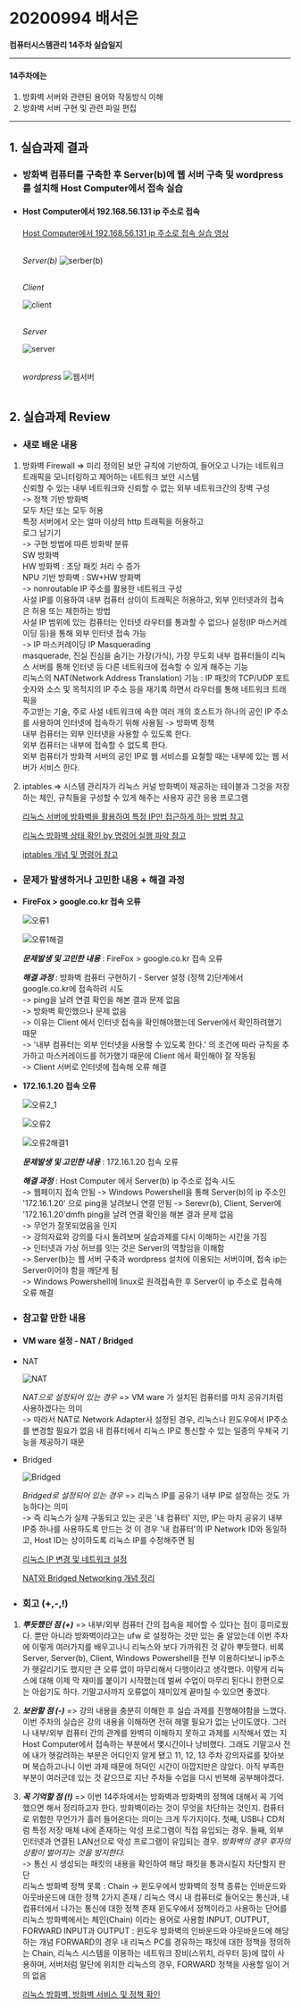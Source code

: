 # 20200994 배서은
**컴퓨터시스템관리 14주차 실습일지**

---
#### 14주차에는 
1. 방화벽 서버와 관련된 용어와 작동방식 이해
2. 방화벽 서버 구현 및 관련 파일 편집
---

## 1. 실습과제 결과

* ### **방화벽 컴퓨터를 구축한 후 Server(b)에 웹 서버 구축 및 wordpress를 설치해 Host Computer에서 접속 실습**
  
* #### **Host Computer에서 192.168.56.131 ip 주소로 접속** <br>

    [Host Computer에서 192.168.56.131 ip 주소로 접속 실습 영상](https://baedevelog.tistory.com/12)
    <br><br>

     *Server(b)*
     ![serber(b)](https://user-images.githubusercontent.com/77660379/120380549-465f7280-c35c-11eb-9198-cc021e5ca84e.JPG)

    <br>*Client*

     ![client](https://user-images.githubusercontent.com/77660379/120380563-49f2f980-c35c-11eb-909d-7d27da10186a.JPG)

     <br>*Server*

     ![server](https://user-images.githubusercontent.com/77660379/120380570-4bbcbd00-c35c-11eb-88b9-d7b390237696.JPG)

     <br>*wordpress*
     ![웹서버](https://user-images.githubusercontent.com/77660379/120380575-4d868080-c35c-11eb-9e4f-4507dbad418d.JPG)
    <br><br>

## 2. 실습과제 Review

* ### **새로 배운 내용**

1. 방화벽 Firewall
    => 미리 정의된 보안 규칙에 기반하여, 들어오고 나가는 네트워크 트래픽을 모니터링하고 제어하는 네트워크 보안 시스템<br>
       신뢰할 수 있는 내부 네트워크와 신뢰할 수 없는 외부 네트워크간의 장벽 구성<br>
       -> 정책 기반 방화벽<br>
            모두 차단 또는 모두 허용<br>
            특정 서버에서 오는 얼마 이상의 http 트래픽을 허용하고 <br>로그 남기기<br>
       -> 구현 방법에 따른 방화뱍 분류<br>
            SW 방화벽<br>
            HW 방화벽 : 초당 패킷 처리 수 증가<br>
            NPU 기반 방화벽 : SW+HW 방화벽<br>
       -> nonroutable IP 주소를 활용한 네트워크 구성<br>
            사설 IP를 이용하여 내부 컴퓨터 상이이 트래픽은 허용하고, 외부 인터넷과의 접속은 허용 또는 제한하는 방법<br>
            사설 IP 범위에 있는 컴퓨터는 인터넷 라우터를 통과할 수 없으나 설정(IP 마스커레이딩 등)을 통해 외부 인터넷 접속 가능<br>
       -> IP 마스커레이딩 IP Masquerading<br>
            masquerade, 진실 진심을 숨기는 가장(가식), 가장 무도회
            내부 컴퓨터들이 리눅스 서버를 통해 인터넷 등 다른 네트워크에 접속할 수 있게 해주는 기능<br>
            리눅스의 NAT(Network Address Translation) 기능 : IP 패킷의 TCP/UDP 포트 숫자와 소스 및 목적지의 IP 주소 등을 재기록 하면서 라우터를 통해 네트워크 트래픽을 <br>주고받는 기술, 주로 사설 네트워크에 속한 여러 개의 호스트가 하나의 공인 IP 주소를 사용하여 인터넷에 접속하기 위해 사용됨
       -> 방화벽 정책<br>
            내부 컴퓨터는 외부 인터넷을 사용할 수 있도록 한다.<br>
            외부 컴퓨터는 내부에 접속할 수 없도록 한다.<br>
            외부 컴퓨터가 방화젹 서버의 공인 IP로 웹 서비스를 요철할 때는 내부에 있는 웹 서버가 서비스 한다.<br>

2. iptables
    => 시스템 관리자가 리눅스 커널 방화벽이 제공하는 테이블과 그것을 저장하는 체인, 규칙들을 구성할 수 있게 해주는 사용자 공간 응용 프로그램

    [리눅스 서버에 방화벽을 활용하여 특정 IP만 접근하게 하는 방법 참고](https://uxgjs.tistory.com/162)

    [리눅스 방화벽 상태 확인 by 명령어 실행 파악 참고](https://jootc.com/p/201808031482)

    [iptables 개념 및 명령어 참고](https://linuxstory1.tistory.com/entry/iptables-%EA%B8%B0%EB%B3%B8-%EB%AA%85%EB%A0%B9%EC%96%B4-%EB%B0%8F-%EC%98%B5%EC%85%98-%EB%AA%85%EB%A0%B9%EC%96%B4)

* ### **문제가 발생하거나 고민한 내용 + 해결 과정**

- **FireFox > google.co.kr 접속 오류**

    ![오류1](https://user-images.githubusercontent.com/77660379/120382641-d7cfe400-c35e-11eb-87b7-cf3f66ba8465.JPG)

    ![오류1해결](https://user-images.githubusercontent.com/77660379/120382645-db636b00-c35e-11eb-882d-ad8056738524.JPG)

    ***문제발생 및 고민한 내용*** : FireFox > google.co.kr 접속 오류

    ***해결 과정*** : 방화벽 컴퓨터 구현하기 - Server 설정 (정책 2)단계에서 google.co.kr에 접속하려 시도<br>
             -> ping을 날려 연결 확인을 해본 결과 문제 없음<br>
             -> 방화벽 확인했으나 문제 없음<br>
             -> 이유는 Client 에서 인터넷 접속을 확인해야했는데 Server에서 확인하려했기 때문<br>
             -> '내부 컴퓨터는 외부 인터넷을 사용할 수 있도록 한다.' 의 조건에 따라 규칙을 추가하고 마스커레이드를 허가했기 때문에 Client 에서 확인해야 잘 작동됨<br>
             -> Client 서버로 인터넷에 접속해 오류 해결

- **172.16.1.20 접속 오류**

    ![오류2_1](https://user-images.githubusercontent.com/77660379/120384904-b7edef80-c361-11eb-80a6-327edb5da21b.JPG)

    ![오류2](https://user-images.githubusercontent.com/77660379/120384898-b6242c00-c361-11eb-92f8-604ea2b7bf54.JPG)

    ![오류2해결1](https://user-images.githubusercontent.com/77660379/120384907-b7edef80-c361-11eb-9c8c-9857cdd051f8.JPG)

    ***문제발생 및 고민한 내용*** : 172.16.1.20 접속 오류

    ***해결 과정*** : Host Computer 에서 Server(b) ip 주소로 접속 시도<br>
             -> 웹페이지 접속 안됨
             -> Windows Powershell을 통해 Server(b)의 ip 주소인 '172.16.1.20' 으로 ping을 날려보니 연결 안됨
             -> Serevr(b), Client, Server에 '172.16.1.20'dmfh ping을 날려 연결 확인을 해본 결과 문제 없음<br>
             -> 무언가 잘못되었음을 인지<br>
             -> 강의자료와 강의를 다시 돌려보며 실습과제를 다시 이해하는 시간을 가짐<br>
             -> 인터넷과 가상 허브를 잇는 것은 Server의 역할임을 이해함<br>
             -> Server(b)는 웹 서버 구축과 wordpress 설치에 이용되는 서버이며, 접속 ip는 Server이어야 함을 깨닫게 됨<br>
             -> Windows Powershell에 linux로 원격접속한 후 Server이 ip 주소로 접속해 오류 해결

* ### **참고할 만한 내용**

 * #### **VM ware 설정 - NAT / Bridged** <br>

  * NAT
   
    ![NAT](https://user-images.githubusercontent.com/77660379/120384002-917b8480-c360-11eb-81e0-197a754836c7.JPG)

    *NAT으로 설정되어 있는 경우*
    => VM ware 가 설치된 컴퓨터를 마치 공유기처럼 사용하겠다는 의미<br>
      -> 따라서 NAT로 Network Adapter사 설정된 경우, 리눅스나 윈도우에서 IP주소를 변경할 필요가 없음
         내 컴퓨터에서 리눅스 IP로 통신할 수 있는 일종의 우체국 기능을 제공하기 때문 <br>

  * Bridged
   
    ![Bridged](https://user-images.githubusercontent.com/77660379/120384010-94767500-c360-11eb-9454-f1f20dbb869e.JPG)

    *Bridged로 설정되어 있는 경우*
    => 리눅스 IP를 공유기 내부 IP로 설정하는 것도 가능하다는 의미<br>
      -> 즉 리눅스가 실제 구동되고 있는 곳은 '내 컴퓨터' 지만, IP는 마치 공유기 내부 IP중 하나를 사용하도록 만드는 것
         이 경우 '내 컴퓨터'의 IP Network ID와 동일하고, Host ID는 상이하도록 리눅스 IP를 수정해주면 됨

    [리눅스 IP 변경 및 네트워크 설정](https://whitewing4139.tistory.com/95)

    [NAT와 Bridged Networking 개념 정리](https://itmore.tistory.com/entry/NAT-%EC%99%80-Bridged-Networking-%EA%B0%9C%EB%85%90-%EC%A0%95%EB%A6%AC)

* ### **회고 (+,-,!)**

1. ***뿌듯했던 점 (+)***
    => 내부/외부 컴퓨터 간의 접속을 제어할 수 있다는 점이 흥미로웠다. 뿐만 아니라 방화벽이라고는 ufw 로 설정하는 것만 있는 줄 알았는데 이번 주차에 이렇게 여러가지를 배우고나니 리눅스와 보다 가까워진 것 같아 뿌듯했다. 비록 Server, Server(b), Client, Windows Powershell을 전부 이용하다보니 ip주소가 헷갈리기도 했지만 큰 오류 없이 마무리해서 다행이라고 생각했다. 이렇게 리눅스에 대해 이제 막 재미를 붙이기 시작했는데 벌써 수업이 마무리 된다니 한편으로는 아쉽기도 하다. 기말고사까지 오류없이 재미있게 끝마칠 수 있으면 좋겠다.<br>
       
2. ***보완할 점 (-)***
    => 강의 내용을 충분히 이해한 후 실습 과제를 진행해야함을 느꼈다. 이번 주차의 실습은 강의 내용을 이해하면 전혀 헤맬 필요가 없는 난이도였다. 그러나 내부/외부 컴퓨터 간의 관계를 완벽히 이해하지 못하고 과제를 시작해서 였는 지 Host Computer에서 접속하는 부분에서 몇시간이나 낭비했다. 그래도 기말고사 전에 내가 헷갈려하는 부분은 어디인지 알게 됐고 11, 12, 13 주차 강의자료를 찾아보며 복습하고나니 이번 과제 때문에 허덕인 시간이 아깝지만은 않았다. 아직 부족한 부분이 여러군데 있는 것 같으므로 지난 주차들 수업을 다시 반복해 공부해야겠다.<br>
 
3. ***꼭 기억할 점 (!)*** 
    => 이번 14주차에서는 방화벽과 방화벽의 정책에 대해서 꼭 기억했으면 해서 정리하고자 한다. 방화벽이라는 것이 무엇을 차단하는 것인지. 컴퓨터로 위험한 무언가가 흘러 들어온다는 의미는 크게 두가지이다. 첫째, USB나 CD처럼 특정 저장 매체 내에 존재하는 악성 프로그램이 직접 유입되는 경우. 둘째, 외부 인터넷과 연결된 LAN선으로 악성 프로그램이 유입되는 경우. *방화벽의 경우 후자의 상황이 벌어지는 것을 방지한다.*<br>
        -> 통신 시 생성되는 패킷의 내용을 확인하여 해당 패킷을 통과시킬지 차단할지 판단<br>
    리눅스 방화벽 정책 못록 : Chain
        -> 윈도우에서 방화벽의 정책 종류는 인바운드와 아웃바운드에 대한 정책 2가지 존재 / 리눅스 역시 내 컴퓨터로 들어오는 통신과, 내 컴퓨터에서 나가는 통신에 대한 정책 존재
          윈도우에서 정책이라고 사용하는 단어를 리눅스 방화벽에서는 체인(Chain) 이라는 용어로 사용함
          INPUT, OUTPUT, FORWARD
          INPUT과 OUTPUT : 윈도우 방화벽의 인바운드와 아웃바운드에 해당하는 개념
          FORWARD의 경우 내 리눅스 PC를 경유하는 패킷에 대한 정책을 정의하는 Chain, 리눅스 시스템을 이용하는 네트워크 장비(스위치, 라우터 등)에 많이 사용하며, 서버처럼 말단에 위치한 리눅스의 경우, FORWARD 정책을 사용할 일이 거의 없음 


    [리눅스 방화벽, 방화벽 서비스 및 정책 확인](https://whitewing4139.tistory.com/124)
